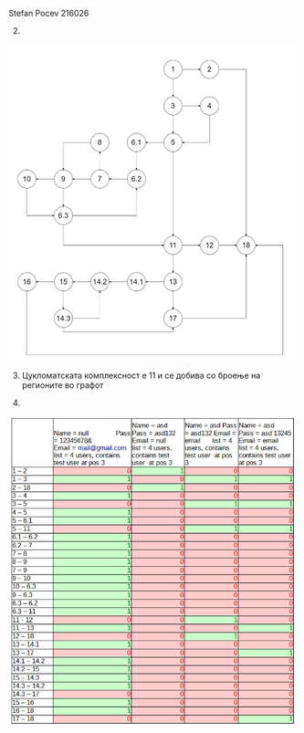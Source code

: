 Stefan Pocev 216026

2.
![Control Flow Graph](Control_Flow_Graph.png)

3. Цукломатската комплексност е 11 и се добива со броење на регионите во графот

4.
![Every Branch](SI_3.png)